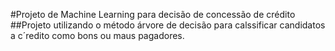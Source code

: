 #Projeto de Machine Learning para decisão de concessão de crédito
##Projeto utilizando o método árvore de decisão para calssificar candidatos a c´redito como bons ou maus pagadores.
